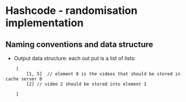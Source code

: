 # Hashcode - randomisation implementation

## Naming conventions and data structure

- Output data structure: each out put is a list of lists:
```
    [
        [1, 5]  // element 0 is the videos that should be stored in cache server 0
        [2] // video 2 should be stored into element 1

    ]
```